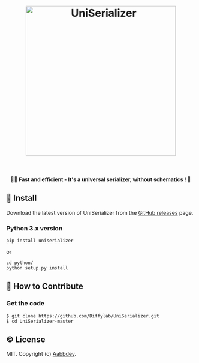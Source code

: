 <h1 align="center">
    <br/>
    <a href="https://github.com/Diffylab/UniSerializer">
        <img src="UniSerializer.svg" alt="UniSerializer" width="400">
    </a>
    <br/>
    <br/>
</h1>

<h4 align="center">🔣🚀 Fast and efficient - It's a universal serializer, without schematics ! 🤗</h4>

## &#x1F4BE; Install

Download the latest version of UniSerializer from
the [GitHub releases](https://github.com/Diffylab/UniSerializer/releases) page.

### Python 3.x version
```
pip install uniserializer
```
or
```
cd python/
python setup.py install
```
## &#x1F4AC; How to Contribute

### Get the code

```
$ git clone https://github.com/Diffylab/UniSerializer.git
$ cd UniSerializer-master
```


## &#x00A9;&#xFE0F; License

MIT. Copyright (c) [Aabbdev](https://github.com/aabbdev).
